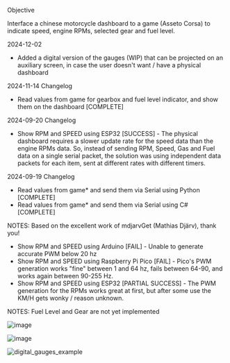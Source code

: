 
Objective

Interface a chinese motorcycle dashboard to a game (Asseto Corsa) to indicate speed, engine RPMs, selected gear and fuel level. 

2024-12-02

- Added a digital version of the gauges (WIP) that can be projected on an auxiliary screen, in case the user doesn't want / have a physical dashboard

2024-11-14 Changelog

- Read values from game for gearbox and fuel level indicator, and show them on the dashboard [COMPLETE]
 
2024-09-20 Changelog

- Show RPM and SPEED using ESP32 [SUCCESS] - The physical dashboard requires a slower update rate for the speed data than the engine RPMs data. So, instead of sending RPM, Speed, Gas and Fuel data on a single serial packet, the solution was using independent data packets for each item, sent at different rates with different timers.

2024-09-19 Changelog

- Read values from game* and send them via Serial using Python [COMPLETE]
- Read values from game* and send them via Serial using C# [COMPLETE]

NOTES: Based on the excellent work of mdjarvGet (Mathias Djärv), thank you!

- Show RPM and SPEED using Arduino [FAIL] - Unable to generate accurate PWM below 20 hz
- Show RPM and SPEED using Raspberry Pi Pico [FAIL] - Pico's PWM generation works "fine" between 1 and 64 hz, fails between 64-90, and works again between 90-255 Hz.
- Show RPM and SPEED using ESP32 [PARTIAL SUCCESS] - The PWM generation for the RPMs works great at first, but after some use the KM/H gets wonky / reason unknown.

NOTES: Fuel Level and Gear are not yet implemented

![image](https://github.com/user-attachments/assets/d40cd68c-b41b-4763-bd2a-323c06ec24d3)

![image](https://github.com/user-attachments/assets/2f610a38-3bf6-4e99-8796-456524584b2e)

![digital_gauges_example](https://github.com/user-attachments/assets/9ba62d27-6f5e-4744-9972-12dae03cf7e2)
